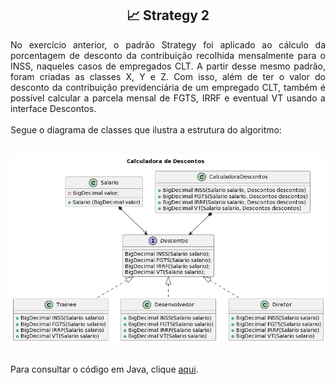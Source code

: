 <h2 align="center">📈 Strategy 2</h2>

<p align="justify">No exercício anterior, o padrão Strategy foi aplicado ao cálculo da porcentagem de desconto da contribuição recolhida mensalmente para o INSS, naqueles casos de empregados CLT. A partir desse mesmo padrão, foram criadas as classes X, Y e Z. Com isso, além de ter o valor do desconto da contribuição previdenciária de um empregado CLT, também é possível calcular a parcela mensal de FGTS, IRRF e eventual VT usando a interface Descontos.<br>
<br>
Segue o diagrama de classes que ilustra a estrutura do algoritmo:<br>
<br>
</p>

<div align="center">
  <img src="Images/Diagrama-Strategy-2.png" alt="Diagrama de classes do exercício Strategy 2"/>
  <br>
  <br>
</div>


Para consultar o código em Java, clique [aqui](https://github.com/laaridiniz/Bertoti/tree/main/EngSoftware_3/Strategy-2/Strategy20).

